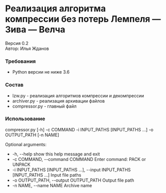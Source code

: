 Реализация алгоритма компрессии без потерь Лемпеля — Зива — Велча
=============================================================
Версия 0.2  
Автор: Илья Жданов

### Требования

- Python версии не ниже 3.6

### Состав

- lzw.py - реализация алгоритмов компрессии и декомпрессии
- archiver.py - реализация архивации файлов
- compressor.py - главный файл

### Использование

compressor.py [-h] -c COMMAND -i INPUT_PATHS [INPUT_PATHS ...] -o OUTPUT_PATH [-n NAME]

Optional arguments:

- -h, --help show this help message and exit
- -c COMMAND, --command COMMAND Enter command: PACK or UNPACK
- -i INPUT_PATHS [INPUT_PATHS ...], --input INPUT_PATHS [INPUT_PATHS ...]
  Input file paths
- -o OUTPUT_PATH, --output OUTPUT_PATH Output file path
- -n NAME, --name NAME Archive name



